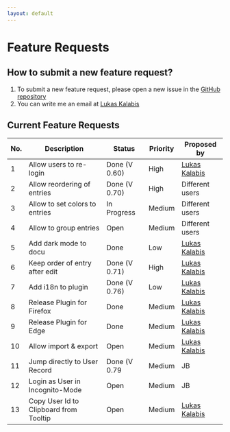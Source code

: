 ```yaml
---
layout: default
---
```


# Feature Requests

## How to submit a new feature request?

1. To submit a new feature request, please open a new issue in the [GitHub repository](https://github.com/lkalabis/SF-Switcher/issues/new/choose)
2. You can write me an email at [Lukas Kalabis](mailto:developer.kalabis.lukas@gmail.com)

## Current Feature Requests

| No. | Description                     | Status        | Priority | Proposed by                                        |
| --- | ------------------------------- | ------------- | -------- | -------------------------------------------------- |
| 1   | Allow users to re-login         | Done (V 0.60) | High     | [Lukas Kalabis](developer.kalabis.lukas@gmail.com) |
| 2   | Allow reordering of entries     | Done (V 0.70) | High     | Different users                                    |
| 3   | Allow to set colors to entries  | In Progress   | Medium   | Different users                                    |
| 4   | Allow to group entries          | Open          | Medium   | Different users                                    |
| 5   | Add dark mode to docu           | Done          | Low      | [Lukas Kalabis](developer.kalabis.lukas@gmail.com) |
| 6   | Keep order of entry after edit  | Done (V 0.71) | High     | [Lukas Kalabis](developer.kalabis.lukas@gmail.com) |
| 7   | Add i18n to plugin              | Done (V 0.76) | Low      | [Lukas Kalabis](developer.kalabis.lukas@gmail.com) |
| 8   | Release Plugin for Firefox      | Done          | Medium   | [Lukas Kalabis](developer.kalabis.lukas@gmail.com) |
| 9   | Release Plugin for Edge         | Done          | Medium   | [Lukas Kalabis](developer.kalabis.lukas@gmail.com) |
| 10  | Allow import & export           | Open          | Medium   | [Lukas Kalabis](developer.kalabis.lukas@gmail.com) |
| 11  | Jump directly to User Record    | Done (V 0.79  | Medium   | JB                                                 |
| 12  | Login as User in Incognito-Mode | Open          | Medium   | JB                                                 |
| 13  | Copy User Id to Clipboard from Tooltip | Open          | Medium   | [Lukas Kalabis](developer.kalabis.lukas@gmail.com) |
